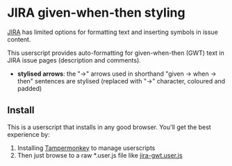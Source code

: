 # JIRA given-when-then styling

[JIRA](https://www.atlassian.com/software/jira) has limited options for formatting text and inserting symbols in issue content.

This userscript provides auto-formatting for given-when-then (GWT) text in JIRA issue pages (description and comments).

- **stylised arrows**: the "->" arrows used in shorthand "given -> when -> then" sentences are stylised (replaced with "→" character, coloured and padded)

## Install

This is a userscript that installs in any good browser. You'll get the best experience by:

1. Installing [Tampermonkey](https://tampermonkey.net/) to manage userscripts
2. Then just browse to a raw *.user.js file like [jira-gwt.user.js](https://raw.githubusercontent.com/m-rk/jira-gwt/master/jira-gwt.user.js)
